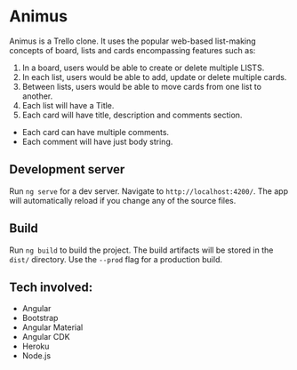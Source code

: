 # Animus

Animus is a Trello clone. It uses the popular web-based list-making concepts of board, lists and cards encompassing features such as:

1. In a board, users would be able to create or delete multiple LISTS.
2. In each list, users would be able to add, update or delete multiple cards.
3. Between lists, users would be able to move cards from one list to another.
4. Each list will have a Title.
5. Each card will have title, description and comments section.
  * Each card can have multiple comments.
  * Each comment will have just body string.

## Development server

Run `ng serve` for a dev server. Navigate to `http://localhost:4200/`. The app will automatically reload if you change any of the source files.

## Build

Run `ng build` to build the project. The build artifacts will be stored in the `dist/` directory. Use the `--prod` flag for a production build.

## Tech involved:

  * Angular
  * Bootstrap
  * Angular Material
  * Angular CDK
  * Heroku
  * Node.js
